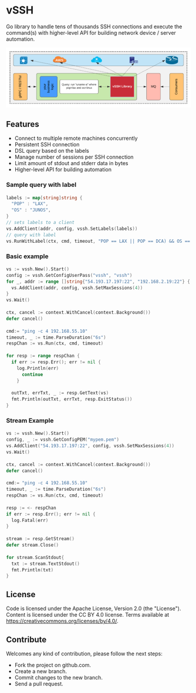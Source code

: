 # vSSH

Go library to handle tens of thousands SSH connections and execute the command(s) with higher-level API for building network device / server automation.

![Alt text](/docs/imgs/vssh.png?raw=true "vSSH")

## Features
- Connect to multiple remote machines concurrently
- Persistent SSH connection
- DSL query based on the labels 
- Manage number of sessions per SSH connection
- Limit amount of stdout and stderr data in bytes 
- Higher-level API for building automation

### Sample query with label
```go
labels := map[string]string {
  "POP" : "LAX",
  "OS" : "JUNOS",
}
// sets labels to a client 
vs.AddClient(addr, config, vssh.SetLabels(labels))
// query with label
vs.RunWithLabel(ctx, cmd, timeout, "POP == LAX || POP == DCA) && OS == JUNOS")
```

### Basic example
```go
vs := vssh.New().Start()
config := vssh.GetConfigUserPass("vssh", "vssh")
for _, addr := range []string{"54.193.17.197:22", "192.168.2.19:22"} {
  vs.AddClient(addr, config, vssh.SetMaxSessions(4))
}
vs.Wait()

ctx, cancel := context.WithCancel(context.Background())
defer cancel()

cmd:= "ping -c 4 192.168.55.10"
timeout, _ := time.ParseDuration("6s")
respChan := vs.Run(ctx, cmd, timeout)

for resp := range respChan {
  if err := resp.Err(); err != nil {
    log.Println(err)
      continue
    }
    
  outTxt, errTxt, _ := resp.GetText(vs)
  fmt.Println(outTxt, errTxt, resp.ExitStatus())
}
```

### Stream Example
```go
vs := vssh.New().Start()
config, _ := vssh.GetConfigPEM("mypem.pem")
vs.AddClient("54.193.17.197:22", config, vssh.SetMaxSessions(4))
vs.Wait()

ctx, cancel := context.WithCancel(context.Background())
defer cancel()

cmd:= "ping -c 4 192.168.55.10"
timeout, _ := time.ParseDuration("6s")
respChan := vs.Run(ctx, cmd, timeout)

resp := <- respChan
if err := resp.Err(); err != nil {
  log.Fatal(err)
}
  
stream := resp.GetStream()
defer stream.Close()

for stream.ScanStdout{
  txt := stream.TextStdout()
  fmt.Println(txt)
}
```

## License
Code is licensed under the Apache License, Version 2.0 (the "License"). 
Content is licensed under the CC BY 4.0 license. Terms available at https://creativecommons.org/licenses/by/4.0/. 

## Contribute
Welcomes any kind of contribution, please follow the next steps:

- Fork the project on github.com.
- Create a new branch.
- Commit changes to the new branch.
- Send a pull request.
